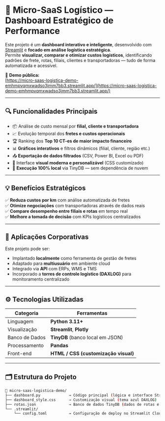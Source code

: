 # 🚚 Micro-SaaS Logístico — Dashboard Estratégico de Performance

Este projeto é um **dashboard interativo e inteligente**, desenvolvido com [Streamlit](https://streamlit.io/) e **focado em análise logística estratégica**.  
Permite **visualizar, comparar e otimizar custos logísticos**, identificando padrões de frete, rotas, filiais, clientes e transportadoras — tudo de forma automatizada e acessível.

🔗 **Demo pública:**  
[https://micro-saas-logistica-demo-emhmpvqmxwadso3jmm7bb3.streamlit.app/](https://micro-saas-logistica-demo-emhmpvqmxwadso3jmm7bb3.streamlit.app/)

---

## 🔍 Funcionalidades Principais

- 📦 Análise de custo mensal por **filial, cliente e transportadora**  
- 📈 Evolução temporal dos **fretes e custos operacionais**  
- 🏆 Ranking dos **Top 10 CT-es de maior impacto financeiro**  
- 📊 **Gráficos interativos** e filtros dinâmicos (filial, cliente, região etc.)  
- 📤 **Exportação de dados filtrados** (CSV, Power BI, Excel ou PDF)  
- 🎨 Interface **visual moderna e personalizável** (CSS customizado)  
- 🔐 **Execução 100% local** via TinyDB — sem dependência de nuvem  

---

## 💡 Benefícios Estratégicos

✅ **Reduza custos por km** com análise automatizada de fretes  
✅ **Otimize negociações** com transportadoras através de dados reais  
✅ **Compare desempenho entre filiais e rotas** em tempo real  
✅ **Melhore a tomada de decisão** com KPIs logísticos centralizados  

---

## 🧠 Aplicações Corporativas

Este projeto pode ser:
- Implantado **localmente** como ferramenta de gestão de fretes  
- Adaptado para **multiusuário** em ambiente cloud  
- Integrado via **API** com ERPs, WMS e TMS  
- Incorporado a **torres de controle logístico (DAXLOG)** para monitoramento centralizado  

---

## ⚙️ Tecnologias Utilizadas

| Categoria | Ferramentas |
|------------|-------------|
| Linguagem | **Python 3.11+** |
| Visualização | **Streamlit**, **Plotly** |
| Banco de Dados | **TinyDB** (banco local em JSON) |
| Processamento | **Pandas** |
| Front-end | **HTML / CSS (customização visual)** |

---

## 🗂️ Estrutura do Projeto

```bash
📁 micro-saas-logistica-demo/
├── dashboard.py             → Código principal (lógica e interface Streamlit)
├── dashboard_style.css      → Customização visual (tema azul DAXLOG)
├── rotas.json               → Banco de dados TinyDB (dados de rotas e fretes)
└── .streamlit/
    └── config.toml          → Configuração de deploy no Streamlit Cloud

